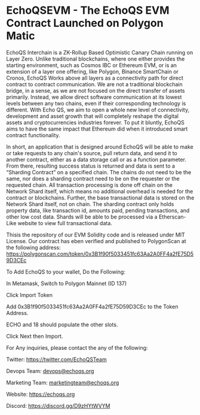 # EchoQSEVM - The EchoQS EVM Contract Launched on Polygon Matic

EchoQS Interchain is a ZK-Rollup Based Optimistic Canary Chain running on Layer Zero. Unlike traditional blockchains, where one either provides the starting environment, such as Cosmos IBC or Ethereum EVM, or is an extension of a layer one offering, like  Polygon, Binance SmartChain or Cronos, EchoQS Works above all layers as a connectivity path for direct contract to contract communication. We are not a traditional blockchain bridge, in a sense, as we are not focused on the direct transfer of assets primarily. Instead, we allow direct software communication at its lowest levels between any two chains, even if their corresponding technology is different. With Echo QS, we aim to open a whole new level of connectivity, development and asset growth that will completely reshape the digital assets and cryptocurrencies industries forever. To put it bluntly, EchoQS aims to have the same impact that Ethereum did when it introduced smart contract functionality.

In short, an application that is designed around  EchoQS will be able to make or take requests to any chain's source, pull return data, and send it to another contract, either as a data storage call or as a function parameter. From there, resulting success status is returned and data is sent to a “Sharding Contract” on a specified chain. The chains do not need to be the same, nor does a sharding contract need to be on the requester or the requested chain. All transaction processing is done off chain on the Network Shard itself, which means no additional overhead is needed for the contract or blockchains. Further, the base transactional data is stored on the Network Shard itself, not on chain. The sharding contract only holds property data, like transaction id, amounts paid, pending transactions, and other low cost data. Shards will be able to be processed via a Etherscan-Like website to view full transactional data.

Thisis the repository of our EVM Solidity code and is released under MIT License. Our contract has eben verified and published to PolygonScan at the following address: https://polygonscan.com/token/0x3B1f90f5033451fc63Aa2A0FF4a2fE75D59D3CEc

To Add EchoQS to your wallet, Do the Following:

In Metamask, Switch to Polygon Mainnet (ID 137)

Click Import Token

Add 0x3B1f90f5033451fc63Aa2A0FF4a2fE75D59D3CEc to the Token Address.

ECHO and 18 should populate the other slots.

Click Next then Import.

For Any inquiries, please contact the any of the following:

Twitter: https://twitter.com/EchoQSTeam

Devops Team:  devops@echoqs.org

Marketing Team:  marketingteam@echoqs.org

Website: https://echoqs.org

Discord: https://discord.gg/D9zHYtWVYM
